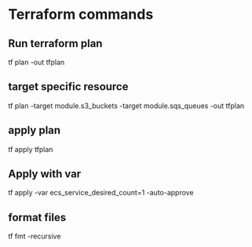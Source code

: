 # Terraform commands

## Run terraform plan
tf plan -out tfplan

## target specific resource
tf plan -target module.s3_buckets -target module.sqs_queues -out tfplan

## apply plan
tf apply tfplan

## Apply with var
tf apply -var ecs_service_desired_count=1 -auto-approve

## format files
tf fmt -recursive